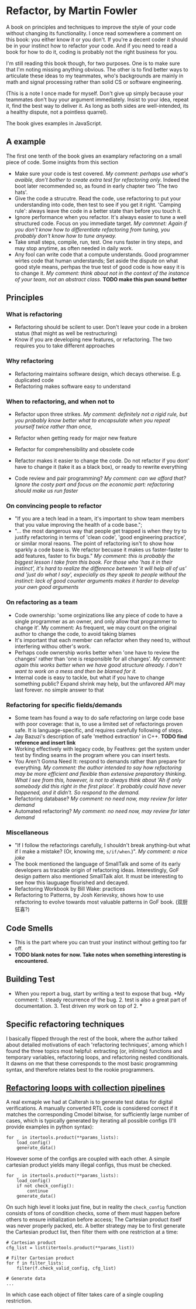 # Refactor, by Martin Fowler

A book on principles and techniques to improve the style of your code without changing its functionality. I once read somewhere a comment on this book: you either know it or you don't. If you're a decent coder it should be in your instinct how to refactor your code. And if you need to read a book for how to do it, coding is probably not the right business for you.

I'm still reading this book though, for two purposes. One is to make sure that I'm noting missing anything obvious. The other is to find better ways to articulate these ideas to my teammates, who's backgrounds are mainly in math and signal processing rather than solid CS or software engineering.

(This is a note I once made for myself. Don't give up simply because your teammates don't buy your argument immediately. Insist to your idea, repeat it, find the best way to deliver it. As long as both sides are well-intended, its a healthy dispute, not a pointless quarrel).

The book gives examples in JavaScript.

## A example

The first one tenth of the book gives an examplary refactoring on a small piece of code. Some insights from this section

* Make sure your code is test covered. *My comment: perhaps use what's avaible, don't bother to create extra test for refactoring only*. Indeed the boot later recommended so, as found in early chapter two 'The two hats'.
* Give the code a strucutre. Read the code, use refactoring to put your understanding into code, then test to see if you get it right. 'Camping rule': always leave the code in a better state than before you touch it.
* Ignore performance when you refactor. It's always easier to tune a well structured code. Focus on you immediate target. *My commnet: Again if you don't know how to differentiate refactoring from tuning, you probably don't know how to tune anyway.*
* Take small steps, compile, run, test. One runs faster in tiny steps, and may stop anytime, as often needed in daily work.
* Any fool can write code that a compute understands. Good programmer wirtes code that human understands; Set aside the dispute on what good style means, perhpas the true test of good code is how easy it is to change it. *My comment: think about not in the context of the instance of your team, not an abstract class.* **TODO make this pun sound better**

## Principles

### What is refactoring

* Refactoring should be scilent to user. Don't leave your code in a broken status (that might as well be restructuring)
* Know if you are developing new features, or refactoring. The two requires you to take different approaches

### Why refactoring

* Refactoring maintains software design, which decays otherwise. E.g. duplicated code
* Refactoring makes software easy to understand

### When to refactoring, and when not to

* Refactor upon three strikes. *My comment: definitely not a rigid rule, but you probably know better what to encapsulate when you repeat yourself twice rather than once,*
* Refactor when getting ready for major new feature
* Refactor for comprehensibility and obsolete code

* Refactor makes it easier to change the code. Do not refactor if you dont' have to change it (take it as a black box), or ready to rewrite everything

* Code review and pair programming? *My comment: can we afford that? Ignore the costy part and focus on the economic part: refactoring should make us run faster*

### On convincing people to refactor

* "If you are a tech lead in a team, it's important to show team members that you value improving the health of a code base.";
* "... the most dangerous way that people get trapped is when they try to justify refactoring in terms of 'clean code', 'good engineering practice', or similar moral reaons. The point of refactoring isn't to show how sparkly a code base is. We refactor becuase it makes us faster-faster to add features, faster to fix bugs." *My comment: this is probably the biggest lesson I take from this book. For those who 'has it in their instinct', it's hard to realize the difference between 'it will help all of us' and 'just do what I say', expecially as they speak to people without the instinct: lack of good counter arguments makes it harder to develop your own good arguments*

### On refactoring as a team

* Code ownership: 'some orginizations like any piece of code to have a single programmer as an owner, and only allow that programmer to change it'. My comment: As frequent, we may count on the original author to change the code, to avoid taking blames
* It's important that each member can refactor when they need to, without interfering withou other's work. 
* Perhaps code ownership works better when 'one have to review the changes' rather than 'one is responsible for all changes'. *My comment: again this works better when we have good structure already. I don't want to work on a mess and then be blamed for it.*
* Internal code is easy to tackle, but what if you have to change something public? Expand shrink may help, but the unfavored API may last forever. no simple answer to that

### Refactoring for specific fields/demands

* Some team has found a way to do safe refactoring on large code base with poor coverage: that is, to use a limited set of refactorings proven safe. It is language-specific, and requires carefully following of steps.
* Jay Bazuzi's description of safe 'method extraction' in C++. **TODO find reference and insert link**
* Working effectively with legacy code, by Feathres: get the system under test by finding seams in the program where you can insert tests.
* You Aren't Gonna Need It: respond to demands rather than prepare for everything. *My comment: the author intended to say how refactoring may be more efficient and flexible than extensive preparatory thinking. What I see from this, however, is not to always think about 'Ah if only somebody did this right in the first place'. It probably could have never happened, and it didn't. So respond to the demand.*
* Refactoring database? *My comment: no need now, may review for later demand*
* Automated refactoring? *My comment: no need now, may review for later demand*

### Miscellaneous

* "If I follow the refactorings carefully, I shouldn't break anything-but what if I make a mistake? (Or, knowing me, `s/if/when`.)". *My comment: a nice joke*
* The book mentioned the language of SmallTalk and some of its early developers as tracable origin of refactoring ideas. Interestingly, GoF design pattern also mentioned SmallTalk alot. It must be interesting to see how this lauguage flourished and decayed.
* Refactoring Workbook by Bill Wake: practices
* Refactoring to Patterns, by Josh Kerievsky, shows how to use refactoring to evolve towards most valuable patterns in GoF book. (双厨狂喜?)

## Code Smells

* This is the part where you can trust your instinct without getting too far off.
* **TODO blank notes for now. Take notes when something interesting is encountered.**

## Building Test

* When you report a bug, start by writing a test to expose that bug. *My comment: 1. steady recurrence of the bug. 2. test is also a great part of documentation. 3. Test driven my work on top of 2. *

## Specific refactoring techniques

I basically flipped through the rest of the book, where the author talked about detailed motivations of each 'refactoring techniques', among which I found the three topics most helpful: extracting (or, inlining) functions and temporary variables, refactoring loops, and refactoring nested conditionals. It dawns on me that these corresponds to the most basic programming syntax, and therefore relates best to the rookie programmers.

## [Refactoring loops with collection pipelines](https://www.martinfowler.com/articles/refactoring-pipelines.html#NestedLoop-ReadersOfBooks)

A real exmaple we had at Calterah is to generate test datas for digital verifications. A manually converted RTL code is considered correct if it matches the corresponding Cmodel bitwise, for sufficiently large number of cases, which is typically generated by iterating all possible configs (I'll provide examples in python syntax):

```
for _ in itertools.product(**params_lists):
    load_config()
    generate_data()
```

However some of the configs are coupled with each other. A simple cartesian product yields many illegal configs, thus must be checked. 

```
for _ in itertools.product(**params_lists):
    load_config()
    if not check_config():
        continue
    generate_data()
```

On such high level it looks just fine, but in reality the `check_config` function consists of tons of condition checks, some of them must happen before others to ensure initialization before access; The Cartesian product itself was never properly packed, etc. A better strategy may be to first generate the Cartesian product list, then filter them with one restriction at a time:

```
# Cartesian product
cfg_list = list(itertools.product(**params_list))

# Filter Cartesian product
for f in filter_lists:
    filter(f.check_valid_config, cfg_list)

# Generate data
...
```

In which case each object of filter takes care of a single coupling restriction.

